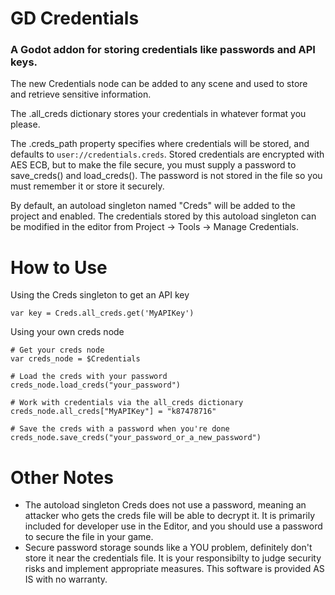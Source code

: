 # GD Credentials
### A Godot addon for storing credentials like passwords and API keys.

The new Credentials node can be added to any scene and used to store and retrieve sensitive information.

The .all_creds dictionary stores your credentials in whatever format you please. 

The .creds_path property specifies where credentials will be stored, and defaults to `user://credentials.creds`. Stored credentials are encrypted with AES ECB, but to make the file secure, you must supply a password to save_creds() and load_creds(). The password is not stored in the file so you must remember it or store it securely.

By default, an autoload singleton named "Creds" will be added to the project and enabled. The credentials stored by this autoload singleton can be modified in the editor from Project -> Tools -> Manage Credentials.

# How to Use

Using the Creds singleton to get an API key
```gdscript
var key = Creds.all_creds.get('MyAPIKey')
```

Using your own creds node
```gdscript
# Get your creds node
var creds_node = $Credentials

# Load the creds with your password
creds_node.load_creds("your_password")

# Work with credentials via the all_creds dictionary
creds_node.all_creds["MyAPIKey"] = "k87478716"

# Save the creds with a password when you're done
creds_node.save_creds("your_password_or_a_new_password")
```

# Other Notes
- The autoload singleton Creds does not use a password, meaning an attacker who gets the creds file will be able to decrypt it. It is primarily included for developer use in the Editor, and you should use a password to secure the file in your game.
- Secure password storage sounds like a YOU problem, definitely don't store it near the credentials file. It is your responsibilty to judge security risks and implement appropriate measures. This software is provided AS IS with no warranty.
